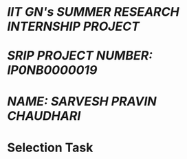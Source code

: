 
# ***IIT GN's SUMMER RESEARCH INTERNSHIP PROJECT***<BR><BR> ***SRIP PROJECT NUMBER: IP0NB0000019***
# ***NAME: SARVESH PRAVIN CHAUDHARI***

# Selection Task
